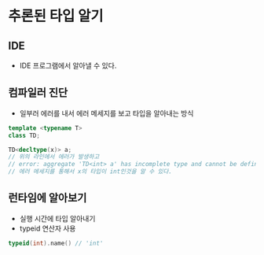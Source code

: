 추론된 타입 알기
====

IDE
----
* IDE 프로그램에서 알아낼 수 있다.

컴파일러 진단
----
* 일부러 에러를 내서 에러 메세지를 보고 타입을 알아내는 방식
```C++
template <typename T>
class TD;

TD<decltype(x)> a;
// 위의 라인에서 에러가 발생하고
// error: aggregate 'TD<int> a' has incomplete type and cannot be defined
// 에러 메세지를 통해서 x의 타입이 int인것을 알 수 있다.
```

런타임에 알아보기
----
* 실행 시간에 타입 알아내기
* typeid 연산자 사용
```C++
typeid(int).name() // 'int'
```

